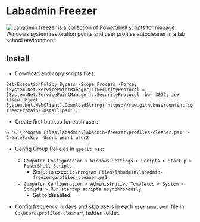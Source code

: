 # Labadmin Freezer
<img align="left" src="https://www.iconfinder.com/icons/8610360/download/png/128">
Labadmin freezer is a collection of PowerShell scripts for manage Windows system restoration points and user profiles autocleaner in a lab school environment.




## Install
* Download and copy scripts files:
```
Set-ExecutionPolicy Bypass -Scope Process -Force; [System.Net.ServicePointManager]::SecurityProtocol = [System.Net.ServicePointManager]::SecurityProtocol -bor 3072; iex ((New-Object System.Net.WebClient).DownloadString('https://raw.githubusercontent.com/leomarcov/labadmin-freezer/main/install.ps1'))
```
* Create first backup for each user:
```
& 'C:\Program Files\labadmin\labadmin-freezer\profiles-cleaner.ps1' -CreateBackup -Users user1,user2
```
* Config Group Policies in `gpedit.msc`:
  * `Computer Configuracion > Windows Settings > Scripts > Startup > PowerShell Scripts`
    * Script to exec: `C:\Program Files\labadmin\labadmin-freezer\profiles-cleaner.ps1`
  * `Computer Configuration > Administrative Templates > System > Scripts > Run startup scripts asynchronously`
    * Set to **disabled**
 
* Config frecuency in days and skip users in each `username.conf` file in `C:\Users\profiles-cleaner\` hidden folder.
